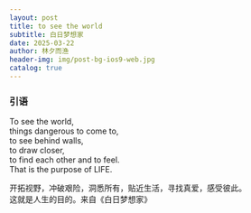 ```yaml
---
layout: post
title: to see the world
subtitle: 白日梦想家
date: 2025-03-22
author: 林夕而渔
header-img: img/post-bg-ios9-web.jpg
catalog: true
---
```


### 引语
To see the world,  
things dangerous to come to,  
to see behind walls,  
to draw closer,  
to find each other and to feel.  
That is the purpose of LIFE.  

开拓视野，冲破艰险，洞悉所有，贴近生活，寻找真爱，感受彼此。  
这就是人生的目的。来自《白日梦想家》

